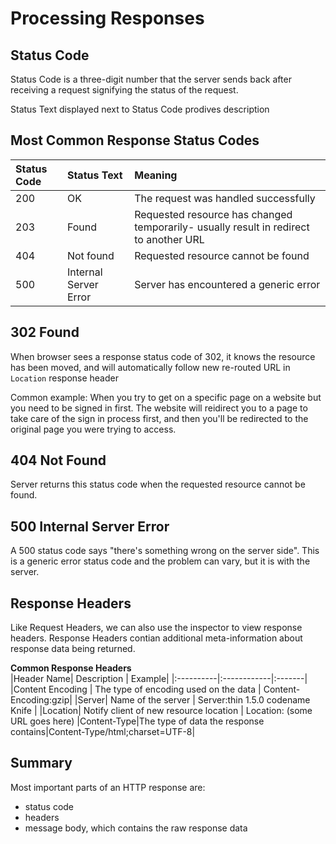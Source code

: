 # Processing Responses

## Status Code

Status Code is a three-digit number that the server sends back after receiving a request signifying the status of the request.

Status Text displayed next to Status Code prodives description

## Most Common Response Status Codes
|**Status Code** | **Status Text** | **Meaning** |
|:---------------|:----------------|:------------|
|200|OK|The request was handled successfully|
|203|Found|Requested resource has changed temporarily- usually result in redirect to another URL|
|404|Not found|Requested resource cannot be found|
|500|Internal Server Error|Server has encountered a generic error|

## 302 Found
When browser sees a response status code of 302, it knows the resource has been moved, and will automatically follow new re-routed URL in `Location` response header

Common example: When you try to get on a specific page on a website but you need to be signed in first.  The website will reidirect you to a page to take care of the sign in process first, and then you'll be redirected to the original page you were trying to access.

## 404 Not Found
Server returns this status code when the requested resource cannot be found.

## 500 Internal Server Error
A 500 status code says "there's something wrong on the server side".  This is a generic error status code and the problem can vary, but it is with the server.

## Response Headers
Like Request Headers, we can also use the inspector to view response headers. Response Headers contian additional meta-information about response data being returned.

**Common Response Headers**  
|Header Name| Description | Example|
|:----------|:------------|:-------|
|Content Encoding | The type of encoding used on the data | Content-Encoding:gzip|
|Server| Name of the server | Server:thin 1.5.0 codename Knife |
|Location| Notify client of new resource location | Location: (some URL goes here)
|Content-Type|The type of data the response contains|Content-Type/html;charset=UTF-8|

## Summary

Most important parts of an HTTP response are:
- status code
- headers
- message body, which contains the raw response data